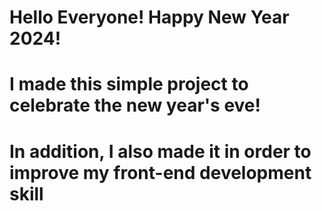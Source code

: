 # Hello Everyone! Happy New Year 2024!
# I made this simple project to celebrate the new year's eve!
# In addition, I also made it in order to improve my front-end development skill
